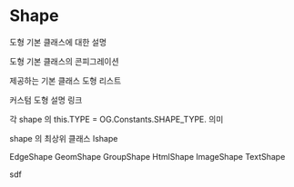 Shape
=====

도형 기본 클래스에 대한 설명

도형 기본 클래스의 콘피그레이션

제공하는 기본 클래스 도형 리스트

커스텀 도형 설명 링크

각 shape 의
this.TYPE = OG.Constants.SHAPE_TYPE. 의미

shape 의 최상위 클래스 Ishape

EdgeShape
GeomShape
GroupShape
HtmlShape
ImageShape
TextShape

sdf
